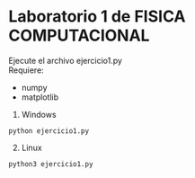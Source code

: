 # Laboratorio 1 de FISICA COMPUTACIONAL
Ejecute el archivo ejercicio1.py  
Requiere:
* numpy
* matplotlib

1. Windows
~~~
python ejercicio1.py
~~~

2. Linux
~~~
python3 ejercicio1.py
~~~
